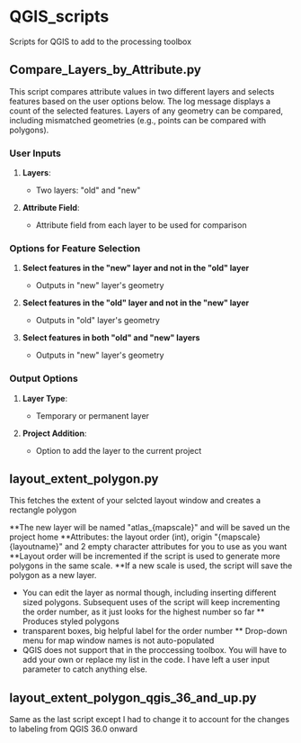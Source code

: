 # QGIS_scripts

Scripts for QGIS to add to the processing toolbox

## Compare_Layers_by_Attribute.py

This script compares attribute values in two different layers and selects features based on the user options below. The log message displays a count of the selected features. Layers of any geometry can be compared, including mismatched geometries (e.g., points can be compared with polygons).

### User Inputs

1. **Layers**:
   - Two layers: "old" and "new"

2. **Attribute Field**:
   - Attribute field from each layer to be used for comparison

### Options for Feature Selection

1. **Select features in the "new" layer and not in the "old" layer**
   - Outputs in "new" layer's geometry

2. **Select features in the "old" layer and not in the "new" layer**
   - Outputs in "old" layer's geometry

3. **Select features in both "old" and "new" layers**
   - Outputs in "new" layer's geometry

### Output Options

1. **Layer Type**:
   - Temporary or permanent layer

2. **Project Addition**:
   - Option to add the layer to the current project


## layout_extent_polygon.py

This fetches the extent of your selcted layout window and creates a rectangle polygon

**The new layer will be named "atlas_{mapscale}" and will be saved un the project home
**Attributes: the layout order (int), origin "{mapscale} {layoutname}" and 2 empty character attributes for you to use as you want
**Layout order will be incremented if the script is used to generate more polygons in the same scale. 
**If a new scale is used, the script will save the polygon as a new layer. 
   - You can edit the layer as normal though, including inserting different sized polygons. Subsequent uses of the script will keep incrementing the order number, as it just looks for the highest number so far
** Produces styled polygons
   - transparent boxes, big helpful label for the order number
** Drop-down menu for map window names is not auto-populated
   - QGIS does not support that in the proccessing toolbox. You will have to add your own or replace my list in the code. I have left a user input parameter to catch anything else.


## layout_extent_polygon_qgis_36_and_up.py

Same as the last script except I had to change it to account for the changes to labeling from QGIS 36.0 onward

